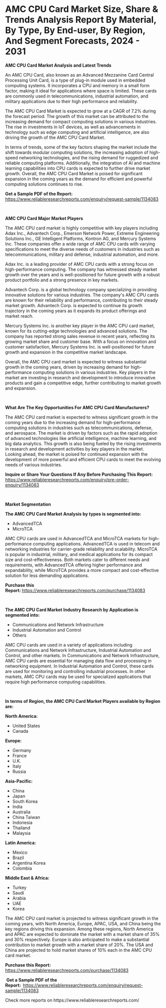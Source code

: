 <p><h1>AMC CPU Card Market Size, Share & Trends Analysis Report By Material, By Type, By End-user, By Region, And Segment Forecasts, 2024 - 2031</h1></p><p><strong>AMC CPU Card Market Analysis and Latest Trends</strong></p>
<p><p>An AMC CPU Card, also known as an Advanced Mezzanine Card Central Processing Unit Card, is a type of plug-in module used in embedded computing systems. It incorporates a CPU and memory in a small form factor, making it ideal for applications where space is limited. These cards are commonly used in telecommunications, industrial automation, and military applications due to their high performance and reliability.</p><p>The AMC CPU Card Market is expected to grow at a CAGR of 7.2% during the forecast period. The growth of this market can be attributed to the increasing demand for compact computing solutions in various industries. The rise in investments in IoT devices, as well as advancements in technology such as edge computing and artificial intelligence, are also driving the growth of the AMC CPU Card Market.</p><p>In terms of trends, some of the key factors shaping the market include the shift towards modular computing solutions, the increasing adoption of high-speed networking technologies, and the rising demand for ruggedized and reliable computing platforms. Additionally, the integration of AI and machine learning capabilities into CPU cards is expected to further drive market growth. Overall, the AMC CPU Card Market is poised for significant expansion in the coming years as the demand for efficient and powerful computing solutions continues to rise.</p></p>
<p><strong>Get a Sample PDF of the Report:&nbsp;</strong> <a href="https://www.reliableresearchreports.com/enquiry/request-sample/1134083">https://www.reliableresearchreports.com/enquiry/request-sample/1134083</a></p>
<p>&nbsp;</p>
<p><strong>AMC CPU Card Major Market Players</strong></p>
<p><p>The AMC CPU card market is highly competitive with key players including Adax Inc., Advantech Corp., Emerson Network Power, Extreme Engineering Solutions Inc., GE Intelligent Platforms, Kontron AG, and Mercury Systems Inc. These companies offer a wide range of AMC CPU cards with varying specifications to meet the diverse needs of customers in industries such as telecommunications, military and defense, industrial automation, and more.</p><p>Adax Inc. is a leading provider of AMC CPU cards with a strong focus on high-performance computing. The company has witnessed steady market growth over the years and is well-positioned for future growth with a robust product portfolio and a strong presence in key markets.</p><p>Advantech Corp. is a global technology company specializing in providing innovative solutions for various industries. The company's AMC CPU cards are known for their reliability and performance, contributing to their steady market growth. Advantech Corp. is expected to continue its growth trajectory in the coming years as it expands its product offerings and market reach.</p><p>Mercury Systems Inc. is another key player in the AMC CPU card market, known for its cutting-edge technologies and advanced solutions. The company has reported strong sales revenue in recent years, reflecting its growing market share and customer base. With a focus on innovation and customer satisfaction, Mercury Systems Inc. is well-positioned for future growth and expansion in the competitive market landscape.</p><p>Overall, the AMC CPU card market is expected to witness substantial growth in the coming years, driven by increasing demand for high-performance computing solutions in various industries. Key players in the market are investing in research and development to introduce innovative products and gain a competitive edge, further contributing to market growth and expansion.</p></p>
<p>&nbsp;</p>
<p><strong>What Are The Key Opportunities For AMC CPU Card Manufacturers?</strong></p>
<p><p>The AMC CPU card market is expected to witness significant growth in the coming years due to the increasing demand for high-performance computing solutions in industries such as telecommunications, defense, and aerospace. The market is driven by factors such as the rapid adoption of advanced technologies like artificial intelligence, machine learning, and big data analytics. This growth is also being fueled by the rising investments in research and development activities by key players in the market. Looking ahead, the market is poised for continued expansion with the development of more powerful and efficient CPU cards to meet the evolving needs of various industries.</p></p>
<p><strong>Inquire or Share Your Questions If Any Before Purchasing This Report:</strong> <a href="https://www.reliableresearchreports.com/enquiry/pre-order-enquiry/1134083">https://www.reliableresearchreports.com/enquiry/pre-order-enquiry/1134083</a></p>
<p>&nbsp;</p>
<p><strong>Market Segmentation</strong></p>
<p><strong>The AMC CPU Card Market Analysis by types is segmented into:</strong></p>
<p><ul><li>AdvancedTCA</li><li>MicroTCA</li></ul></p>
<p><p>AMC CPU cards are used in AdvancedTCA and MicroTCA markets for high-performance computing applications. AdvancedTCA is used in telecom and networking industries for carrier-grade reliability and scalability. MicroTCA is popular in industrial, military, and medical applications for its compact size and cost-effectiveness. Both markets cater to different needs and requirements, with AdvancedTCA offering higher performance and expandability, while MicroTCA provides a more compact and cost-effective solution for less demanding applications.</p></p>
<p><strong>Purchase this Report:&nbsp;</strong><a href="https://www.reliableresearchreports.com/purchase/1134083">https://www.reliableresearchreports.com/purchase/1134083</a></p>
<p>&nbsp;</p>
<p><strong>The AMC CPU Card Market Industry Research by Application is segmented into:</strong></p>
<p><ul><li>Communications and Network Infrastructure</li><li>Industrial Automation and Control</li><li>Others</li></ul></p>
<p><p>AMC CPU cards are used in a variety of applications including Communications and Network Infrastructure, Industrial Automation and Control, and other markets. In Communications and Network Infrastructure, AMC CPU cards are essential for managing data flow and processing in networking equipment. In Industrial Automation and Control, these cards are used for monitoring and controlling industrial processes. In other markets, AMC CPU cards may be used for specialized applications that require high performance computing capabilities.</p></p>
<p>&nbsp;</p>
<p><strong>In terms of Region, the AMC CPU Card Market Players available by Region are:</strong></p>
<p>
    <p> <strong> North America: </strong>
        <ul>
            <li>United States</li>
            <li>Canada</li>
        </ul>
        </p> 
    <p> <strong> Europe: </strong>
        <ul>
            <li>Germany</li>
            <li>France</li>
            <li>U.K.</li>
            <li>Italy</li>
            <li>Russia</li>
        </ul>
        </p> 
    <p> <strong> Asia-Pacific: </strong>
        <ul>
            <li>China</li>
            <li>Japan</li>
            <li>South Korea</li>
            <li>India</li>
            <li>Australia</li>
            <li>China Taiwan</li>
            <li>Indonesia</li>
            <li>Thailand</li>
            <li>Malaysia</li>
        </ul>
        </p> 
    <p> <strong> Latin America: </strong>
        <ul>
            <li>Mexico</li>
            <li>Brazil</li>
            <li>Argentina Korea</li>
            <li>Colombia</li>
        </ul>
        </p> 
    <p> <strong> Middle East & Africa: </strong>
        <ul>
            <li>Turkey</li>
            <li>Saudi</li>
            <li>Arabia</li>
            <li>UAE</li>
            <li>Korea</li>
        </ul>
    </p>
    </p>
<p><p>The AMC CPU card market is projected to witness significant growth in the coming years, with North America, Europe, APAC, USA, and China being the key regions driving this expansion. Among these regions, North America and APAC are expected to dominate the market with a market share of 35% and 30% respectively. Europe is also anticipated to make a substantial contribution to market growth with a market share of 20%. The USA and China are projected to hold market shares of 10% each in the AMC CPU card market.</p></p>
<p><strong>Purchase this Report: </strong><a href="https://www.reliableresearchreports.com/purchase/1134083">https://www.reliableresearchreports.com/purchase/1134083</a></p>
<p>&nbsp;<strong>Get a Sample PDF of the Report:&nbsp;&nbsp;</strong><a href="https://www.reliableresearchreports.com/enquiry/request-sample/1134083">https://www.reliableresearchreports.com/enquiry/request-sample/1134083</a></p>
<p><strong></strong></p>
<p>Check more reports on https://www.reliableresearchreports.com/</p>